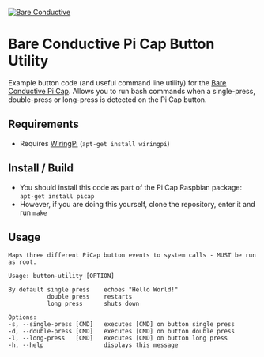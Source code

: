 [![Bare Conductive](https://www.bareconductive.com/wp-content/uploads/2017/03/Bare-Conductive-LOGO_master_AW.png)](http://www.bareconductive.com/)

# Bare Conductive Pi Cap Button Utility

Example button code (and useful command line utility) for the  [Bare Conductive Pi Cap](http://www.bareconductive.com/shop/pi-cap/). Allows you to run bash commands when a single-press, double-press or long-press is detected on the Pi Cap button.


## Requirements
* Requires [WiringPi](http://wiringpi.com/) (`apt-get install wiringpi`)


## Install / Build

* You should install this code as part of the Pi Cap Raspbian package: `apt-get install picap`    
* However, if you are doing this yourself, clone the repository, enter it and run `make`

## Usage

    Maps three different PiCap button events to system calls - MUST be run as root.
    
    Usage: button-utility [OPTION]
    
    By default single press    echoes "Hello World!"
               double press    restarts
               long press      shuts down
               
    Options:
    -s, --single-press [CMD]   executes [CMD] on button single press
    -d, --double-press [CMD]   executes [CMD] on button double press     
    -l, --long-press   [CMD]   executes [CMD] on button long press      
    -h, --help                 displays this message
    